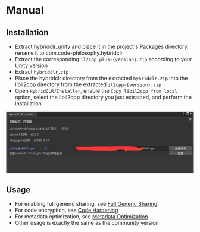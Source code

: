 # Manual

## Installation

- Extract hybridclr_unity and place it in the project's Packages directory, rename it to com.code-philosophy.hybridclr
- Extract the corresponding `il2cpp_plus-{version}.zip` according to your Unity version
- Extract `hybridclr.zip`
- Place the hybridclr directory from the extracted `hybridclr.zip` into the libil2cpp directory from the extracted `il2cpp-{version}.zip`
- Open `HybridCLR/Installer`, enable the `Copy libil2cpp from local` option, select the libil2cpp directory you just extracted, and perform the installation

![installer](/img/hybridclr/ultimate-installer.jpg)

## Usage

- For enabling full generic sharing, see [Full Generic Sharing](../fullgenericsharing)
- For code encryption, see [Code Hardening](../basicencryption)
- For metadata optimization, see [Metadata Optimization](../metadataoptimization)
- Other usage is exactly the same as the community version